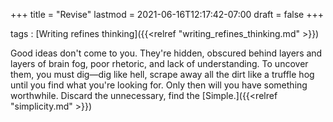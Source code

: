 +++
title = "Revise"
lastmod = 2021-06-16T12:17:42-07:00
draft = false
+++

tags
: [Writing refines thinking]({{<relref "writing_refines_thinking.md" >}})

Good ideas don't come to you. They're hidden, obscured behind layers and layers of brain fog, poor rhetoric, and lack of understanding. To uncover them, you must dig—dig like hell, scrape away all the dirt like a truffle hog until you find what you're looking for. Only then will you have something worthwhile. Discard the unnecessary, find the [Simple.]({{<relref "simplicity.md" >}})